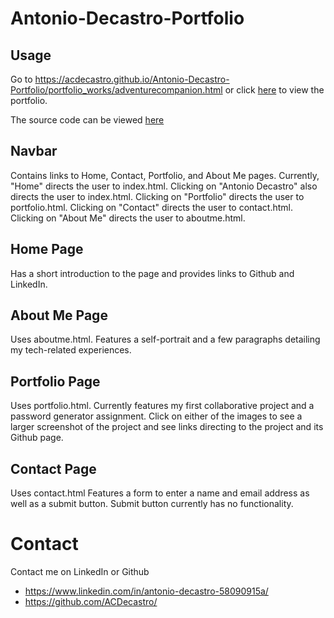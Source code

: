 # Antonio-Decastro-Portfolio

## Usage
Go to https://acdecastro.github.io/Antonio-Decastro-Portfolio/portfolio_works/adventurecompanion.html or click [here](https://acdecastro.github.io/Antonio-Decastro-Portfolio/portfolio_works/adventurecompanion.html) to view the portfolio.

The source code can be viewed [here](https://github.com/ACDecastro/Antonio-Decastro-Portfolio)

## Navbar
Contains links to Home, Contact, Portfolio, and About Me pages.
Currently, "Home" directs the user to index.html.
Clicking on "Antonio Decastro" also directs the user to index.html.
Clicking on "Portfolio" directs the user to portfolio.html.
Clicking on "Contact" directs the user to contact.html.
Clicking on "About Me" directs the user to aboutme.html.

## Home Page
Has a short introduction to the page and provides links to Github and LinkedIn.

## About Me Page
Uses aboutme.html.
Features a self-portrait and a few paragraphs detailing my tech-related experiences.

## Portfolio Page
Uses portfolio.html.
Currently features my first collaborative project and a password generator assignment. Click on either of the images to see a larger screenshot of the project and see links directing to the project and its Github page.

## Contact Page
Uses contact.html
Features a form to enter a name and email address as well as a submit button. Submit button currently has no functionality.

# Contact
Contact me on LinkedIn or Github
- https://www.linkedin.com/in/antonio-decastro-58090915a/
- https://github.com/ACDecastro/